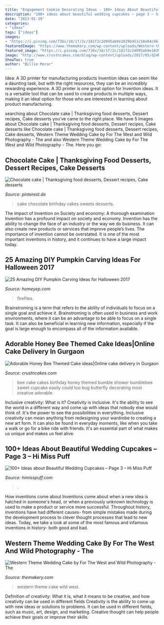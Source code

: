```yaml
---
title: "Engagement Cookie Decorating Ideas - 100+ Ideas About Beautiful Wedding Cupcakes – Page 3 – Hi Miss Puff"
description: "100+ ideas about beautiful wedding cupcakes – page 3 – hi miss puff"
date: "2023-01-19"
categories:
- "ideas"
tags: ["ideas"]
images:
- "https://i.pinimg.com/736x/18/1f/2c/181f2c2d995ab9e1039b451c58e04c86--birthday-cakes-chocolate-cakes.jpg"
featuredImage: "https://www.themakery.com/wp-content/uploads/Western-theme-wedding-ckae-by-for-the-west-and-wild-photography-In-Denver.jpg"
featured_image: "https://i.pinimg.com/736x/18/1f/2c/181f2c2d995ab9e1039b451c58e04c86--birthday-cakes-chocolate-cakes.jpg"
image: "http://www.crustncakes.com/blog/wp-content/uploads/2017/05/d24b40fb314c44c8a00ad81e25c96494.jpg"
ShowToc: true
author: "Billie Morar"
---
```



Idea: A 3D printer for manufacturing products
Invention ideas can seem like a daunting task, but with the right resources, they can be an incredibly rewarding experience. A 3D printer is one great option for Invention ideas. It is a versatile tool that can be used to create products in multiple ways, making it an ideal option for those who are interested in learning about product manufacturing.

	

		
searching about Chocolate cake | Thanksgiving food desserts, Dessert recipes, Cake desserts you've came to the right place. We have 5 Images about Chocolate cake | Thanksgiving food desserts, Dessert recipes, Cake desserts like Chocolate cake | Thanksgiving food desserts, Dessert recipes, Cake desserts, Western Theme Wedding Cake by For The West and Wild Photography - The and also Western Theme Wedding Cake by For The West and Wild Photography - The. Here you go:
		
    
## Chocolate Cake | Thanksgiving Food Desserts, Dessert Recipes, Cake Desserts

<img loading=lazy src="https://i.pinimg.com/736x/18/1f/2c/181f2c2d995ab9e1039b451c58e04c86--birthday-cakes-chocolate-cakes.jpg" onerror="this.onerror=null;this.src='https://tse1.mm.bing.net/th?id=OIP.yl-kV98ZrAmCdXpKHFFmtAHaKQ&amp;pid=15.1';" alt="Chocolate cake | Thanksgiving food desserts, Dessert recipes, Cake desserts">

_Source: pinterest.de_

>cake chocolate birthday cakes sweets desserts. 

	

The impact of Invention on Society and economy: A thorough examination
Invention has a profound impact on society and economy. Invention has the ability to change the face of an industry or the way we do business. It can also create new products or services that improve people’s lives. The importance of invention cannot be overstated. It is one of the most important inventions in history, and it continues to have a large impact today.

    
## 25 Amazing DIY Pumpkin Carving Ideas For Halloween 2017

<img loading=lazy src="https://homeyep.com/wp-content/uploads/2017/03/pumpkin-carving/9-pumpkin-carving-ideas-for-halloween.jpg" onerror="this.onerror=null;this.src='https://tse1.mm.bing.net/th?id=OIP.bKm_AMU_9KeTHEec6PW8QAHaLI&amp;pid=15.1';" alt="25 Amazing DIY Pumpkin Carving Ideas for Halloween 2017">

_Source: homeyep.com_

>fireflies. 

	

Brainstroming is a term that refers to the ability of individuals to focus on a single goal and achieve it. Brainstroming is often used in business and work environments, where it can be an advantage to be able to focus on a single task. It can also be beneficial in learning new information, especially if the goal is large enough to encompass all of the information available.

    
## Adorable Honey Bee Themed Cake Ideas|Online Cake Delivery In Gurgaon

<img loading=lazy src="http://www.crustncakes.com/blog/wp-content/uploads/2017/05/d24b40fb314c44c8a00ad81e25c96494.jpg" onerror="this.onerror=null;this.src='https://tse1.mm.bing.net/th?id=OIP.ObluvkjG2-4gn9GwGT6DLwDIEs&amp;pid=15.1';" alt="Adorable Honey Bee Themed Cake ideas|Online cake delivery in Gurgaon">

_Source: crustncakes.com_

>bee cake cakes birthday honey themed bumble shower bumblebee sweet cupcake easily could too bug butterfly decorating most creative adorable. 

	

Inclusive creativity: What is it?
Creativity is inclusive. It's the ability to see the world in a different way and come up with ideas that nobody else would think of. It's the power to see the possibilities in everything. Inclusive creativity can mean anything from redesigning your wardrobe to creating a new art form. It can also be found in everyday moments, like when you take a walk or go for a bike ride with friends. It's an essential part of what makes us unique and makes us feel alive.

    
## 100+ Ideas About Beautiful Wedding Cupcakes – Page 3 – Hi Miss Puff

<img loading=lazy src="https://www.himisspuff.com/wp-content/uploads/2016/06/Mini-Wedding-Cake-Wedding-Cupcake-33.jpg" onerror="this.onerror=null;this.src='https://tse4.mm.bing.net/th?id=OIP.N5hz4T-mtjEXJcGHIGee3wAAAA&amp;pid=15.1';" alt="100+ Ideas about Beautiful Wedding Cupcakes – Page 3 – Hi Miss Puff">

_Source: himisspuff.com_

>. 

	

How inventions come about
Inventions come about when a new idea is hatched in someone's head, or when a previously unknown technology is used to make a product or service more successful. Throughout history, inventions have had different causes- from simple mistakes made during the development process to clever thought processes that lead to new ideas. Today, we take a look at some of the most famous and infamous inventions in history- both good and bad.

    
## Western Theme Wedding Cake By For The West And Wild Photography - The

<img loading=lazy src="https://www.themakery.com/wp-content/uploads/Western-theme-wedding-ckae-by-for-the-west-and-wild-photography-In-Denver.jpg" onerror="this.onerror=null;this.src='https://tse3.mm.bing.net/th?id=OIP.AEMMT2Ozdc14YT4r_e_iRgHaLH&amp;pid=15.1';" alt="Western Theme Wedding Cake by For The West and Wild Photography - The">

_Source: themakery.com_

>western theme cake wild west. 

	

Definition of creativity: What it is, what it means to be creative, and how creativity can be used in different fields
Creativity is the ability to come up with new ideas or solutions to problems. It can be used in different fields, such as music, art, design, and marketing. Creative thought can help people achieve their goals or improve their skills.

